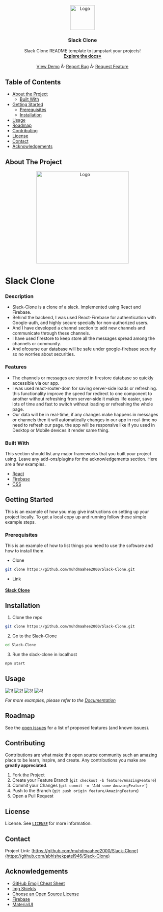 <!-- PROJECT LOGO -->
<br />
<p align="center">
  <a href="https://github.com/muhdmaahee2000/Slack-Clone">
    <img src="https://github.com/muhdmahee2000/Slack-Clone/blob/main/src/assets/logo-readme.png" alt="Logo" width="80" height="80">
  </a>

  <h3 align="center">Slack Clone</h3>

  <p align="center">
    Slack Clone README template to jumpstart your projects!
    <br />
    <a href="https://github.com/muhdmaahee2000/Slack-Clone"><strong>Explore the docs»</strong></a>
    <br />
    <br />
    <a href="https://github.com/muhdmaahee2000/Slack-Clone">View Demo</a>
    Â·
    <a href="https://github.com/muhdmaahee2000/Slack-Clone/issues">Report Bug</a>
    Â·
    <a href="https://github.com/muhdmaahee2000/Slack-Clone/issues">Request Feature</a>
  </p>
</p>



<!-- TABLE OF CONTENTS -->
## Table of Contents

* [About the Project](#about-the-project)
  * [Built With](#built-with)
* [Getting Started](#getting-started)
  * [Prerequisites](#prerequisites)
  * [Installation](#installation)
* [Usage](#usage)
* [Roadmap](#roadmap)
* [Contributing](#contributing)
* [License](#license)
* [Contact](#contact)
* [Acknowledgements](#acknowledgements)



<!-- ABOUT THE PROJECT -->
## About The Project
<p align="center">
  <a href="https://github.com/muhdmaahee2000/Slack-Clone">
    <img src="https://github.com/muhdmaahee2000//Slack-Clone/blob/main/src/assets/slack_logo-ebd02d1.svg" alt="Logo" width="300" height="300">
  </a>
</p>

# Slack Clone

### Description
- Slack-Clone is a clone of a slack. Implemented using React and Firebase.
- Behind the backend, I was used React-Firebase for authentication with Google-auth, and highly secure specially for non-authorized users. 
- And I have developed a channel section to add new channels and communicate through these channels.
- I have used firestore to keep store all the messages spread among the channels or community. 
- And ofcourse our database will be safe under google-firebase security so no worries about securities.

### Features
- The channels or messages are stored in firestore database so quickly accessible via our app.
- I was used react-router-dom for saving server-side loads or refreshing. this functionality improve the speed for redirect to one component to another without refreshing from  server-side it makes life easier, save lots of time and fast to switch without loading or refreshing the whole page.
- Our data will be in real-time, if any changes make happens in messages or channels then it will automatically changes in our app in real-time no need to refresh our page.
the app will be responsive like if you used in Desktop or Mobile devices it render same thing.



### Built With
This section should list any major frameworks that you built your project using. Leave any add-ons/plugins for the acknowledgements section. Here are a few examples.
* [React](https://reactjs.org/docs/getting-started.html)
* [Firebase](https://firebase.google.com/docs)
* [CSS](https://developer.mozilla.org/en-US/docs/Web/CSS)



<!-- GETTING STARTED -->
## Getting Started

This is an example of how you may give instructions on setting up your project locally.
To get a local copy up and running follow these simple example steps.

### Prerequisites

This is an example of how to list things you need to use the software and how to install them.
* Clone
```sh
git clone https://github.com/muhdmaahee2000/Slack-Clone.git
```

* Link
#### [Slack Clone](https://slack-clone-152da.web.app/)

## Installation

1. Clone the repo
```sh
git clone https://github.com/muhdmaahee2000/Slack-Clone.git
```

2. Go to the Slack-Clone
```sh
cd Slack-Clone
```

3. Run the slack-clone in localhost
```sh
npm start
```

<!-- USAGE EXAMPLES -->
## Usage

![1!](https://github.com/muhdmaahee2000/Slack-Clone/blob/main/src/assets/1.jpg)
![2!](https://github.com/muhdmaahee2000/Slack-Clone/blob/main/src/assets/2jpg.jpg)
![3!](https://github.com/muhdmaahee2000/Slack-Clone/blob/main/src/assets/3jpg.jpg)
![4!](https://github.com/muhdmaahee2000/Slack-Clone/blob/main/src/assets/4jpg.jpg)

_For more examples, please refer to the [Documentation](#built-with)_



<!-- ROADMAP -->
## Roadmap

See the [open issues](https://github.com/muhdmaahee2000/Slack-Clone/issues) for a list of proposed features (and known issues).



<!-- CONTRIBUTING -->
## Contributing

Contributions are what make the open source community such an amazing place to be learn, inspire, and create. Any contributions you make are **greatly appreciated**.

1. Fork the Project
2. Create your Feature Branch (`git checkout -b feature/AmazingFeature`)
3. Commit your Changes (`git commit -m 'Add some AmazingFeature'`)
4. Push to the Branch (`git push origin feature/AmazingFeature`)
5. Open a Pull Request



<!-- LICENSE -->
## License

License. See [`LICENSE`](https://github.com/muhdmaahee2000/Slack-Clone/blob/main/LICENSE) for more information.



<!-- CONTACT -->
## Contact

Project Link: [https://github.com/muhdmaahee2000/Slack-Clone](https://github.com/abhishekpatel946/Slack-Clone)



<!-- ACKNOWLEDGEMENTS -->
## Acknowledgements
* [GitHub Emoji Cheat Sheet](https://www.webpagefx.com/tools/emoji-cheat-sheet)
* [Img Shields](https://shields.io)
* [Choose an Open Source License](https://choosealicense.com)
* [Firebase](https://firebase.google.com/)
* [MaterialUI](https://material-ui.com/)




<!-- MARKDOWN LINKS & IMAGES -->
<!-- https://www.markdownguide.org/basic-syntax/#reference-style-links -->
[contributors-shield]: https://img.shields.io/github/contributors/muhdmaahee2000/Slack-Clone.svg?style=flat
[contributors-url]: https://github.com/abhishekpatel946/Slack-Clone/graphs/contributors
[forks-shield]: https://img.shields.io/github/forks/muhdmaahee2000/Slack-Clone.svg?style=flat
[forks-url]: https://github.com/muhdmaahee2000/Slack-Clone/network/members
[stars-shield]: https://img.shields.io/github/stars/muhdmaahee2000/Slack-Clone.svg?style=flat
[stars-url]: https://github.com/muhdmaahee2000/Slack-Clone/stargazers
[issues-shield]: https://img.shields.io/github/issue/muhdmaahee2000/Slack-Clone.svg?style=flat
[issues-url]: https://github.com/muhdmaahee2000//Slack-Clone/issues
[product-screenshot]: https://github.com/muhdmaahee2000/Slack-Clone/blob/main/src/assets/slack_logo-ebd02d1.svg

